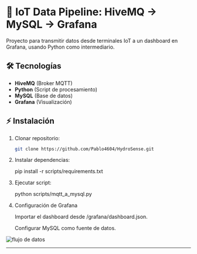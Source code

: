 # 📡 IoT Data Pipeline: HiveMQ → MySQL → Grafana

Proyecto para transmitir datos desde terminales IoT a un dashboard en Grafana, usando Python como intermediario.

## 🛠️ Tecnologías
- **HiveMQ** (Broker MQTT)
- **Python** (Script de procesamiento)
- **MySQL** (Base de datos)
- **Grafana** (Visualización)

## ⚡ Instalación
1. Clonar repositorio:
   ```bash
   git clone https://github.com/Pablo4604/HydroSense.git

2. Instalar dependencias:

   pip install -r scripts/requirements.txt

4. Ejecutar script:
   
   python scripts/mqtt_a_mysql.py

5. Configuración de Grafana
   
   Importar el dashboard desde /grafana/dashboard.json.

   Configurar MySQL como fuente de datos.


![flujo de datos](https://github.com/user-attachments/assets/dbd45cc9-c1a4-4644-b4ea-23bf4ee35f7e)


   
---

